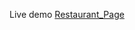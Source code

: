 Live demo
[Restaurant_Page](https://raw.githack.com/Matt19890303/Restaurant_Page/master/dist/index.html)
